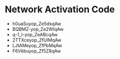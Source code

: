 # Network Activation Code
* h0uaSuyop_Ze5dsqAw
* BQBMZ-yop_Ze2WIqAw
* q-1_I-yop_ZeABcqAw
* 2TTXceyop_ZfUIMqAw
* LJtAMeyop_ZfPbMqAw
* F6Vkbuyop_Zf5Z8qAw